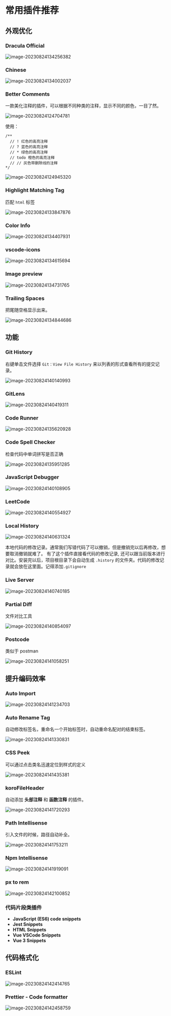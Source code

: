 # 常用插件推荐

## 外观优化

### Dracula Official

![image-20230824134256382](https://qn.huat.xyz/mac/202308241427842.png)





### Chinese

![image-20230824134002037](https://qn.huat.xyz/mac/202308241427988.png)



### Better Comments

一款美化注释的插件，可以根据不同种类的注释，显示不同的颜色，一目了然。

![image-20230824124704781](https://qn.huat.xyz/mac/202308241427080.png)



使用：

```
/**
  // ! 红色的高亮注释
  // ? 蓝色的高亮注释
  // * 绿色的高亮注释
  // todo 橙色的高亮注释
  // // 灰色带删除线的注释
*/
```

![image-20230824124945320](https://qn.huat.xyz/mac/202308241427195.png)



### Highlight Matching Tag

匹配 `html` 标签

![image-20230824133847876](https://qn.huat.xyz/mac/202308241427249.png)



### Color Info

![image-20230824134407931](https://qn.huat.xyz/mac/202308241427319.png)



### vscode-icons

![image-20230824134615694](https://qn.huat.xyz/mac/202308241427625.png)





### Image preview

![image-20230824134731765](https://qn.huat.xyz/mac/202308241427636.png)



### Trailing Spaces

把尾随空格显示出来。

![image-20230824134844686](https://qn.huat.xyz/mac/202308241427679.png)





## 功能

### Git History

右键单击文件选择 `Git：View File History` 来以列表的形式查看所有的提交记录。

![image-20230824140140993](https://qn.huat.xyz/mac/202308241427852.png)



### GitLens

![image-20230824140419311](https://qn.huat.xyz/mac/202308241427991.png)



### Code Runner

![image-20230824135620928](https://qn.huat.xyz/mac/202308241427094.png)



### Code Spell Checker

检查代码中单词拼写是否正确

![image-20230824135951285](https://qn.huat.xyz/mac/202308241427341.png)





### JavaScript Debugger

![image-20230824140108905](https://qn.huat.xyz/mac/202308241427846.png)





### LeetCode

![image-20230824140554927](https://qn.huat.xyz/mac/202308241427995.png)



### Local History

![image-20230824140631324](https://qn.huat.xyz/mac/202308241427160.png)

本地代码的修改记录。通常我们写错代码了可以撤销，但是撤销完以后再修改，想要取消撤销就难了。 有了这个插件直接看代码的修改记录, 还可以跟当前版本进行对比。安装完以后，项目根目录下会自动生成 `.history` 的文件夹。代码的修改记录就会放在这里面。记得添加`.gitignore`





### Live Server

![image-20230824140740185](https://qn.huat.xyz/mac/202308241427392.png)





### Partial Diff

文件对比工具

![image-20230824140854097](https://qn.huat.xyz/mac/202308241427575.png)







### Postcode

类似于 postman

![image-20230824141058251](https://qn.huat.xyz/mac/202308241427665.png)





## 提升编码效率

### Auto Import

![image-20230824141234703](https://qn.huat.xyz/mac/202308241427843.png)





### Auto Rename Tag

自动修改标签名，重命名一个开始标签时，自动重命名配对的结束标签。

![image-20230824141330831](https://qn.huat.xyz/mac/202308241427015.png)



### CSS Peek

可以通过点击类名迅速定位到样式的定义

![image-20230824141435381](https://qn.huat.xyz/mac/202308241427507.png)



### koroFileHeader

自动添加 **头部注释** 和 **函数注释** 的插件。

![image-20230824141720293](https://qn.huat.xyz/mac/202308241417404.png)



### Path Intellisense

引入文件的时候，路径自动补全。

![image-20230824141753211](https://qn.huat.xyz/mac/202308241417318.png)





### Npm Intellisense

![image-20230824141919091](https://qn.huat.xyz/mac/202308241419211.png)





### px to rem

![image-20230824142100852](https://qn.huat.xyz/mac/202308241421971.png)





### 代码片段类插件

- **JavaScript (ES6) code snippets**
- **Jest Snippets**
- **HTML Snippets**
- **Vue VSCode Snippets**
- **Vue 3 Snippets**





## 代码格式化



### ESLint

![image-20230824142414765](https://qn.huat.xyz/mac/202308241424890.png)





### Prettier - Code formatter

![image-20230824142458759](https://qn.huat.xyz/mac/202308241424889.png)

